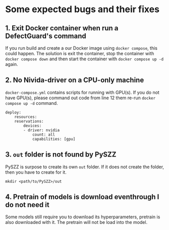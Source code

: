 # Some expected bugs and their fixes

## 1. Exit Docker container when run a DefectGuard's command

If you run build and create a our Docker image using `docker compose`, this could happen. The solution is exit the container, stop the container with `docker compose down` and then start the container with `docker compose up -d` again.

## 2. No Nivida-driver on a CPU-only machine

`docker-compose.yml` contains scripts for running with GPU(s). If you do not have GPU(s), please command out code from line 12 them re-run `docker compose up -d` command.

```
deploy:
    resources:
    reservations:
        devices:
        - driver: nvidia
            count: all
            capabilities: [gpu]
```

## 3. `out` folder is not found by PySZZ

PySZZ is surpose to create its own `out` folder. If it does not create the folder, then you have to create for it.

```
mkdir <path/to/PySZZ>/out
```

## 4. Pretrain of models is download eventhrough I do not need it

Some models still require you to download its hyperparameters, pretrain is also downloaded with it. The pretrain will not be load into the model.
